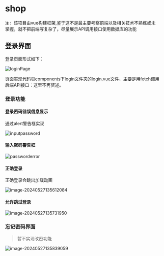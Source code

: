 # shop
`注：` 该项目由vue构建框架,鉴于这不是最主要考察前端以及相关技术不熟练或未掌握，就不把前端写复杂了，尽量展示API调用接口使用数据库的功能

## 登录界面

登录页面形式如下：

![loginPage](https://img.nxtf.net/XifRB9.png)

页面实现代码见components下login文件夹的login.vue文件，主要是用fetch调用后端API接口：这里不再赘述。

### 登录功能

#### 登录密码错误信息显示

通过alert警告框实现

![inputpassword](https://img.nxtf.net/2OPiyZ.png)

#### 输入密码警告框

![passworderror](https://img.nxtf.net/neD3wc.png)

#### 正确登录

正确登录会跳出加载动画

![image-20240527135612084](C:\Users\27892\Desktop\shop\README.assets\image-20240527135635591.png)

#### 允许跳过登录

![image-20240527135731950](C:\Users\27892\Desktop\shop\README.assets\image-20240527135731950.png)

### 忘记密码界面

> 暂不实现改密功能

![image-20240527135839059](https://img.nxtf.net/DFP6tW.png)
